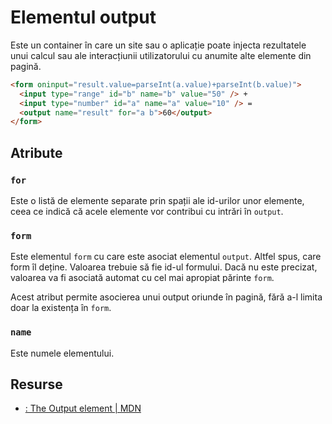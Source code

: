 # Elementul output

Este un container în care un site sau o aplicație poate injecta rezultatele unui calcul sau ale interacțiunii utilizatorului cu anumite alte elemente din pagină.

```html
<form oninput="result.value=parseInt(a.value)+parseInt(b.value)">
  <input type="range" id="b" name="b" value="50" /> +
  <input type="number" id="a" name="a" value="10" /> =
  <output name="result" for="a b">60</output>
</form>
```

## Atribute

### `for`

Este o listă de elemente separate prin spații ale id-urilor unor elemente, ceea ce indică că acele elemente vor contribui cu intrări în `output`.

### `form`

Este elementul `form` cu care este asociat elementul `output`. Altfel spus, care form îl deține. Valoarea trebuie să fie id-ul formului. Dacă nu este precizat, valoarea va fi asociată automat cu cel mai apropiat părinte `form`.

Acest atribut permite asocierea unui output oriunde în pagină, fără a-l limita doar la existența în `form`.

### `name`

Este numele elementului.

## Resurse

- [<output>: The Output element | MDN](https://developer.mozilla.org/en-US/docs/Web/HTML/Element/output)
